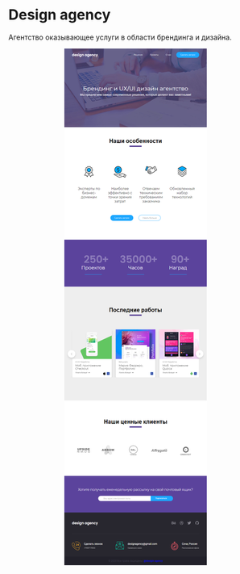 # Design agency

Агентство оказывающее услуги в области брендинга и дизайна.       

<p align="center">
 <img  src="https://github.com/AlexDyatlov/myScreenshots/raw/master/screens/Design-Agency.png">
</p>